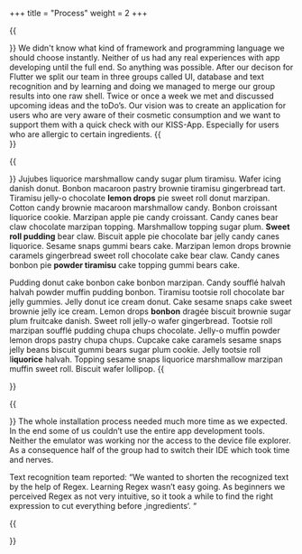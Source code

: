 +++
title = "Process"
weight = 2
+++

{{<section title="The development process">}}
We didn't know what kind of framework and programming language we should choose instantly.
Neither of us had any real experiences with app developing until the full end. So anything was
possible. After our decison for Flutter we split our team in three groups called UI, database
and text recognition and by learning and doing we managed to merge our group results into one raw
shell. Twice or once a week we met and discussed upcoming ideas and the toDo’s. Our vision was to
create an application for users who are very aware of their cosmetic consumption and we want to
support them with a quick check with our KISS-App. Especially for users who are allergic to certain
ingredients.
{{</section>}}

{{<section title="Code-review is important!">}}
Jujubes liquorice marshmallow candy sugar plum tiramisu. Wafer icing danish donut.
Bonbon macaroon pastry brownie tiramisu gingerbread tart.
Tiramisu jelly-o chocolate **lemon drops** pie sweet roll donut marzipan.
Cotton candy brownie macaroon marshmallow candy. Bonbon croissant liquorice cookie.
Marzipan apple pie candy croissant. Candy canes bear claw chocolate marzipan topping.
Marshmallow topping sugar plum. **Sweet roll pudding** bear claw.
Biscuit apple pie chocolate bar jelly candy canes liquorice. Sesame snaps gummi bears cake.
Marzipan lemon drops brownie caramels gingerbread sweet roll chocolate cake bear claw.
Candy canes bonbon pie **powder tiramisu** cake topping gummi bears cake.

Pudding donut cake bonbon cake bonbon marzipan. Candy soufflé halvah halvah powder muffin pudding bonbon.
Tiramisu tootsie roll chocolate bar jelly gummies. Jelly donut ice cream donut.
Cake sesame snaps cake sweet brownie jelly ice cream.
Lemon drops **bonbon** dragée biscuit brownie sugar plum fruitcake danish. Sweet roll jelly-o wafer gingerbread.
Tootsie roll marzipan soufflé pudding chupa chups chocolate.
Jelly-o muffin powder lemon drops pastry chupa chups.
Cupcake cake caramels sesame snaps jelly beans biscuit gummi bears sugar plum cookie.
Jelly tootsie roll l**iquorice** halvah. Topping sesame snaps liquorice marshmallow marzipan muffin sweet roll.
Biscuit wafer lollipop.
{{</section>}}

{{<section title="Maybe something about difficulties?">}}
The whole installation process needed much more time as we expected. In the end some of us couldn’t use the entire 
app development tools. Neither the emulator was working nor the access to the device file explorer. As a consequence
half of the group had to switch their IDE which took time and nerves.

Text recognition team reported:
“We wanted to shorten the recognized text by the help of Regex. Learning Regex wasn’t easy going. As beginners we 
perceived Regex as not very intuitive, so it took a while to find the right expression to cut everything before ‚ingredients‘. “

{{</section>}}
